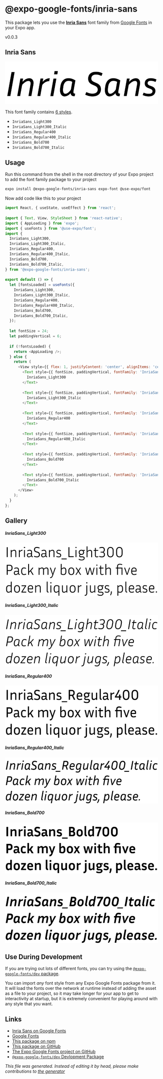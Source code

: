 # @expo-google-fonts/inria-sans

This package lets you use the [**Inria Sans**](https://fonts.google.com/specimen/Inria+Sans) font family from [Google Fonts](https://fonts.google.com/) in your Expo app.

v0.0.3

## Inria Sans

![Inria Sans](./font-family.png)

This font family contains [6 styles](#gallery).

- `InriaSans_Light300`
- `InriaSans_Light300_Italic`
- `InriaSans_Regular400`
- `InriaSans_Regular400_Italic`
- `InriaSans_Bold700`
- `InriaSans_Bold700_Italic`

## Usage

Run this command from the shell in the root directory of your Expo project to add the font family package to your project
```sh
expo install @expo-google-fonts/inria-sans expo-font @use-expo/font
```

Now add code like this to your project
```js
import React, { useState, useEffect } from 'react';

import { Text, View, StyleSheet } from 'react-native';
import { AppLoading } from 'expo';
import { useFonts } from '@use-expo/font';
import {
  InriaSans_Light300,
  InriaSans_Light300_Italic,
  InriaSans_Regular400,
  InriaSans_Regular400_Italic,
  InriaSans_Bold700,
  InriaSans_Bold700_Italic,
} from '@expo-google-fonts/inria-sans';

export default () => {
  let [fontsLoaded] = useFonts({
    InriaSans_Light300,
    InriaSans_Light300_Italic,
    InriaSans_Regular400,
    InriaSans_Regular400_Italic,
    InriaSans_Bold700,
    InriaSans_Bold700_Italic,
  });

  let fontSize = 24;
  let paddingVertical = 6;

  if (!fontsLoaded) {
    return <AppLoading />;
  } else {
    return (
      <View style={{ flex: 1, justifyContent: 'center', alignItems: 'center' }}>
        <Text style={{ fontSize, paddingVertical, fontFamily: 'InriaSans_Light300' }}>
          InriaSans_Light300
        </Text>

        <Text style={{ fontSize, paddingVertical, fontFamily: 'InriaSans_Light300_Italic' }}>
          InriaSans_Light300_Italic
        </Text>

        <Text style={{ fontSize, paddingVertical, fontFamily: 'InriaSans_Regular400' }}>
          InriaSans_Regular400
        </Text>

        <Text style={{ fontSize, paddingVertical, fontFamily: 'InriaSans_Regular400_Italic' }}>
          InriaSans_Regular400_Italic
        </Text>

        <Text style={{ fontSize, paddingVertical, fontFamily: 'InriaSans_Bold700' }}>
          InriaSans_Bold700
        </Text>

        <Text style={{ fontSize, paddingVertical, fontFamily: 'InriaSans_Bold700_Italic' }}>
          InriaSans_Bold700_Italic
        </Text>
      </View>
    );
  }
};

```

## Gallery

##### InriaSans_Light300
![InriaSans_Light300](./3bde5e08b5ec7274f1c28704b62bd581c28724f8cf4412d56a9e24435e927789.ttf.png)

##### InriaSans_Light300_Italic
![InriaSans_Light300_Italic](./e33d8e62a895c0402146425676e4254906218e07c6adde8532ae0f436aff96ae.ttf.png)

##### InriaSans_Regular400
![InriaSans_Regular400](./78a5989461a98cf7daa6612f5b9240f06cf592fcaeb0684a49a73d5616085753.ttf.png)

##### InriaSans_Regular400_Italic
![InriaSans_Regular400_Italic](./dea0c172e0ec1669869a55587b188534d474341d049a62012e316cdd79e82f22.ttf.png)

##### InriaSans_Bold700
![InriaSans_Bold700](./7747b367f8106ba29552aff3126864e3d6b20c008e33d214252ca30fff47f65c.ttf.png)

##### InriaSans_Bold700_Italic
![InriaSans_Bold700_Italic](./70544f369add81b1bf7a0b8f3d4108c7bdca0f1426f9251c47d8d54ae6820b90.ttf.png)


## Use During Development

If you are trying out lots of different fonts, you can try using the [`@expo-google-fonts/dev` package](https://github.com/expo/google-fonts/tree/master/font-packages/dev#readme).

You can import *any* font style from any Expo Google Fonts package from it. It will load the fonts
over the network at runtime instead of adding the asset as a file to your project, so it may take longer
for your app to get to interactivity at startup, but it is extremely convenient
for playing around with any style that you want.

## Links

- [Inria Sans on Google Fonts](https://fonts.google.com/specimen/Inria+Sans)
- [Google Fonts](https://fonts.google.com/)
- [This package on npm](https://www.npmjs.com/package/@expo-google-fonts/inria-sans)
- [This package on GitHub](https://github.com/expo/google-fonts/tree/master/font-packages/inria-sans)
- [The Expo Google Fonts project on GitHub](https://github.com/expo/google-fonts)
- [`@expo-google-fonts/dev` Devlopment Package](https://github.com/expo/google-fonts/tree/master/font-packages/dev)


*This file was generated. Instead of editing it by head, please make contributions to [the generator](https://github.com/expo/google-fonts/tree/master/packages/generator)*
